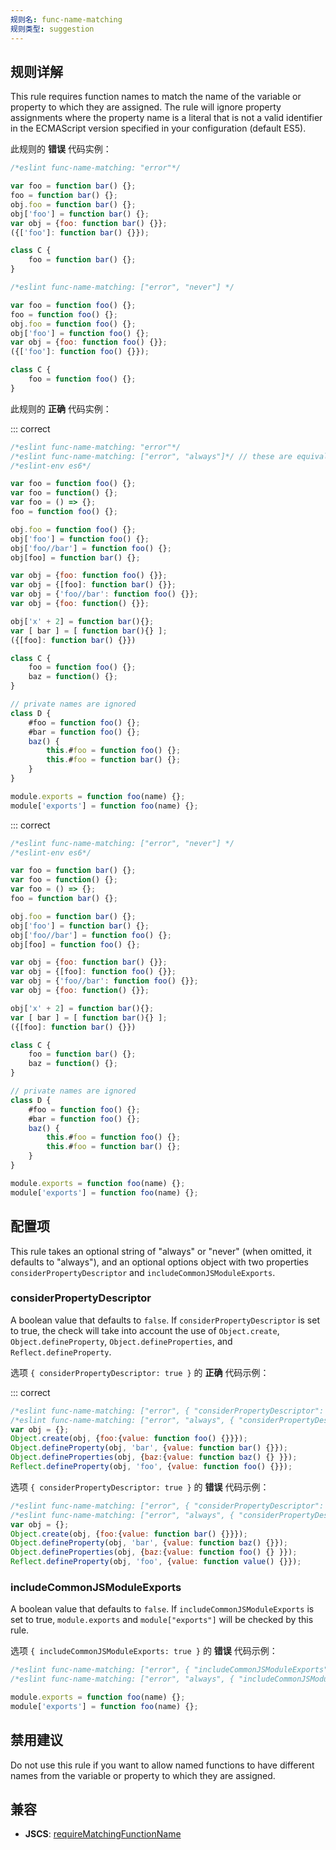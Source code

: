 ```yaml
---
规则名: func-name-matching
规则类型: suggestion
---
```



## 规则详解

This rule requires function names to match the name of the variable or property to which they are assigned. The rule will ignore property assignments where the property name is a literal that is not a valid identifier in the ECMAScript version specified in your configuration (default ES5).

此规则的 **错误** 代码实例：



```js
/*eslint func-name-matching: "error"*/

var foo = function bar() {};
foo = function bar() {};
obj.foo = function bar() {};
obj['foo'] = function bar() {};
var obj = {foo: function bar() {}};
({['foo']: function bar() {}});

class C {
    foo = function bar() {};
}
```



```js
/*eslint func-name-matching: ["error", "never"] */

var foo = function foo() {};
foo = function foo() {};
obj.foo = function foo() {};
obj['foo'] = function foo() {};
var obj = {foo: function foo() {}};
({['foo']: function foo() {}});

class C {
    foo = function foo() {};
}
```

此规则的 **正确** 代码实例：

::: correct

```js
/*eslint func-name-matching: "error"*/
/*eslint func-name-matching: ["error", "always"]*/ // these are equivalent
/*eslint-env es6*/

var foo = function foo() {};
var foo = function() {};
var foo = () => {};
foo = function foo() {};

obj.foo = function foo() {};
obj['foo'] = function foo() {};
obj['foo//bar'] = function foo() {};
obj[foo] = function bar() {};

var obj = {foo: function foo() {}};
var obj = {[foo]: function bar() {}};
var obj = {'foo//bar': function foo() {}};
var obj = {foo: function() {}};

obj['x' + 2] = function bar(){};
var [ bar ] = [ function bar(){} ];
({[foo]: function bar() {}})

class C {
    foo = function foo() {};
    baz = function() {};
}

// private names are ignored
class D {
    #foo = function foo() {};
    #bar = function foo() {};
    baz() {
        this.#foo = function foo() {};
        this.#foo = function bar() {};
    }
}

module.exports = function foo(name) {};
module['exports'] = function foo(name) {};
```

::: correct

```js
/*eslint func-name-matching: ["error", "never"] */
/*eslint-env es6*/

var foo = function bar() {};
var foo = function() {};
var foo = () => {};
foo = function bar() {};

obj.foo = function bar() {};
obj['foo'] = function bar() {};
obj['foo//bar'] = function foo() {};
obj[foo] = function foo() {};

var obj = {foo: function bar() {}};
var obj = {[foo]: function foo() {}};
var obj = {'foo//bar': function foo() {}};
var obj = {foo: function() {}};

obj['x' + 2] = function bar(){};
var [ bar ] = [ function bar(){} ];
({[foo]: function bar() {}})

class C {
    foo = function bar() {};
    baz = function() {};
}

// private names are ignored
class D {
    #foo = function foo() {};
    #bar = function foo() {};
    baz() {
        this.#foo = function foo() {};
        this.#foo = function bar() {};
    }
}

module.exports = function foo(name) {};
module['exports'] = function foo(name) {};
```

## 配置项

This rule takes an optional string of "always" or "never" (when omitted, it defaults to "always"), and an optional options object with two properties `considerPropertyDescriptor` and `includeCommonJSModuleExports`.

### considerPropertyDescriptor

A boolean value that defaults to `false`. If `considerPropertyDescriptor` is set to true, the check will take into account the use of `Object.create`, `Object.defineProperty`, `Object.defineProperties`, and `Reflect.defineProperty`.

选项 `{ considerPropertyDescriptor: true }` 的 **正确** 代码示例：

::: correct

```js
/*eslint func-name-matching: ["error", { "considerPropertyDescriptor": true }]*/
/*eslint func-name-matching: ["error", "always", { "considerPropertyDescriptor": true }]*/ // these are equivalent
var obj = {};
Object.create(obj, {foo:{value: function foo() {}}});
Object.defineProperty(obj, 'bar', {value: function bar() {}});
Object.defineProperties(obj, {baz:{value: function baz() {} }});
Reflect.defineProperty(obj, 'foo', {value: function foo() {}});
```

选项 `{ considerPropertyDescriptor: true }` 的 **错误** 代码示例：



```js
/*eslint func-name-matching: ["error", { "considerPropertyDescriptor": true }]*/
/*eslint func-name-matching: ["error", "always", { "considerPropertyDescriptor": true }]*/ // these are equivalent
var obj = {};
Object.create(obj, {foo:{value: function bar() {}}});
Object.defineProperty(obj, 'bar', {value: function baz() {}});
Object.defineProperties(obj, {baz:{value: function foo() {} }});
Reflect.defineProperty(obj, 'foo', {value: function value() {}});
```

### includeCommonJSModuleExports

A boolean value that defaults to `false`. If `includeCommonJSModuleExports` is set to true, `module.exports` and `module["exports"]` will be checked by this rule.

选项 `{ includeCommonJSModuleExports: true }` 的 **错误** 代码示例：



```js
/*eslint func-name-matching: ["error", { "includeCommonJSModuleExports": true }]*/
/*eslint func-name-matching: ["error", "always", { "includeCommonJSModuleExports": true }]*/ // these are equivalent

module.exports = function foo(name) {};
module['exports'] = function foo(name) {};
```

## 禁用建议

Do not use this rule if you want to allow named functions to have different names from the variable or property to which they are assigned.

## 兼容

* **JSCS**: [requireMatchingFunctionName](https://jscs-dev.github.io/rule/requireMatchingFunctionName)

